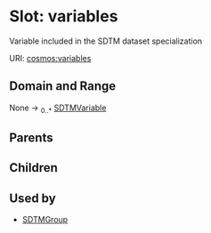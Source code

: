 
# Slot: variables


Variable included in the SDTM dataset specialization

URI: [cosmos:variables](https://www.cdisc.org/cosmos/1-0variables)


## Domain and Range

None &#8594;  <sub>0..\*</sub> [SDTMVariable](SDTMVariable.md)

## Parents


## Children


## Used by

 * [SDTMGroup](SDTMGroup.md)
